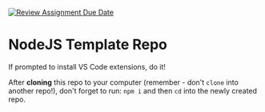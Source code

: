[![Review Assignment Due Date](https://classroom.github.com/assets/deadline-readme-button-24ddc0f5d75046c5622901739e7c5dd533143b0c8e959d652212380cedb1ea36.svg)](https://classroom.github.com/a/o08H9aZ6)
# NodeJS Template Repo

If prompted to install VS Code extensions, do it!

After **cloning** this repo to your computer (remember - don't `clone` into another repo!), don't forget to run: `npm i` and then `cd` into the newly created repo.
